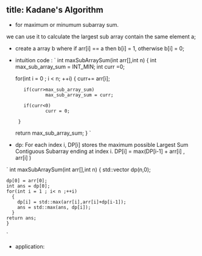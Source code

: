 ## title: Kadane's Algorithm
  - for maximum or minumum subarray sum.

we can use it to calculate the largest sub array contain the same element a;
 - create a array b where if arr[i] == a then b[i] = 1, otherwise b[i] = 0;

* intuition code :
`
 int maxSubArraySum(int arr[],int n)
   {
     int max_sub_array_sum = INT_MIN;
     int curr =0;

     for(int i = 0 ; i < n; ++i)
       {
         curr+= arr[i];

         if(curr>max_sub_array_sum)
                 max_sub_array_sum = curr;

         if(curr<0)
                 curr = 0;

       }
     return max_sub_array_sum;
   }
`
* dp:
For each index i, DP[i] stores the maximum possible Largest Sum Contiguous Subarray ending at index i.
DP[i] = max(DP[i-1] + arr[i] , arr[i] )

`
int maxSubArraySum(int arr[],int n)
  {
    std::vector<int> dp(n,0);

    dp[0] = arr[0];
    int ans = dp[0];
    for(int i = 1 ; i< n ;++i)
      {
        dp[i] = std::max(arr[i],arr[i]+dp[i-1]);
        ans = std::max(ans, dp[i]);
      }
    return ans;
    }
`
* application:


